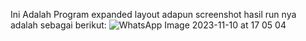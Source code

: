 Ini Adalah Program  expanded layout adapun screenshot hasil run nya adalah sebagai berikut:
![WhatsApp Image 2023-11-10 at 17 05 04](https://github.com/AiDinaAgustin/expanded/assets/95268109/8fcb3d9d-068a-44f2-b17a-caf8641f6a8e)
